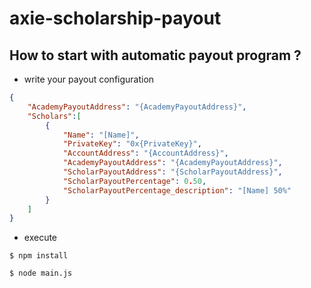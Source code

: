 # axie-scholarship-payout

## How to start with automatic payout program ?

- write your payout configuration

```json
{
    "AcademyPayoutAddress": "{AcademyPayoutAddress}",
    "Scholars":[
        {
            "Name": "[Name]",
            "PrivateKey": "0x{PrivateKey}",
            "AccountAddress": "{AccountAddress}",
            "AcademyPayoutAddress": "{AcademyPayoutAddress}",
            "ScholarPayoutAddress": "{ScholarPayoutAddress}",
            "ScholarPayoutPercentage": 0.50,
            "ScholarPayoutPercentage_description": "[Name] 50%"
        }
    ]
}
```

- execute

```
$ npm install
```

```
$ node main.js
```
